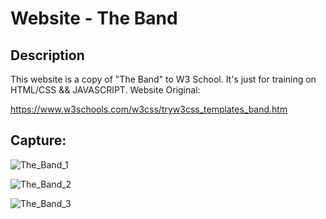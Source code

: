 # Website - The Band

## Description
This website is a copy of "The Band" to W3 School. It's just for training on HTML/CSS && JAVASCRIPT.
Website Original:

https://www.w3schools.com/w3css/tryw3css_templates_band.htm

## Capture:

![The_Band_1](https://github.com/Bernardo59/Website_TheBand/blob/master/assets/img/TheBand_1.png?raw=true) 

![The_Band_2](https://github.com/Bernardo59/Website_TheBand/blob/master/assets/img/TheBand_2.png?raw=true) 

![The_Band_3](https://github.com/Bernardo59/Website_TheBand/blob/master/assets/img/TheBand_3.png?raw=true) 
